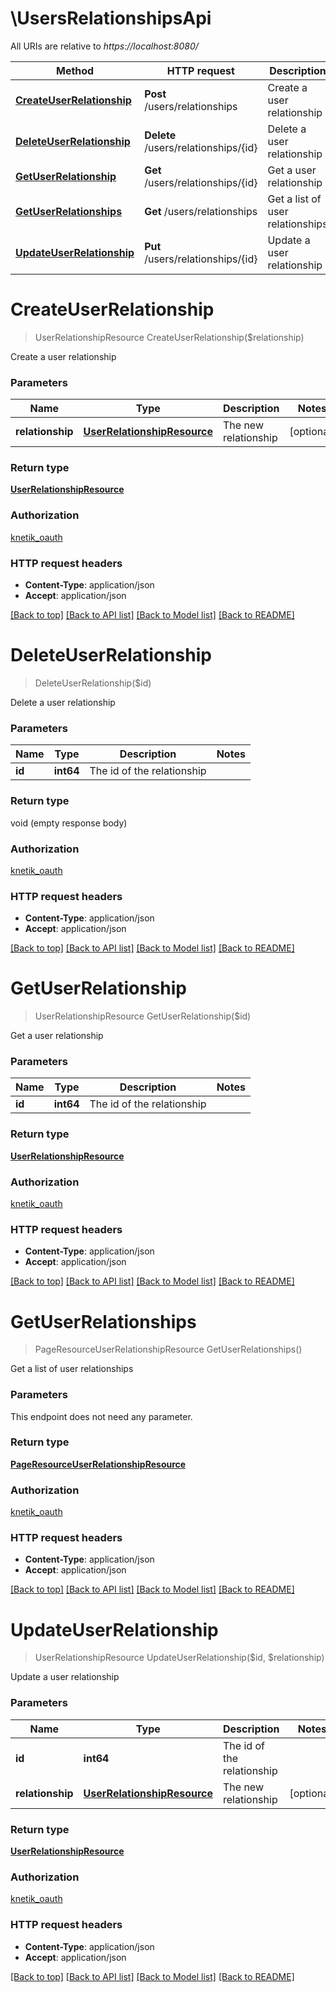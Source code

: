 # \UsersRelationshipsApi

All URIs are relative to *https://localhost:8080/*

Method | HTTP request | Description
------------- | ------------- | -------------
[**CreateUserRelationship**](UsersRelationshipsApi.md#CreateUserRelationship) | **Post** /users/relationships | Create a user relationship
[**DeleteUserRelationship**](UsersRelationshipsApi.md#DeleteUserRelationship) | **Delete** /users/relationships/{id} | Delete a user relationship
[**GetUserRelationship**](UsersRelationshipsApi.md#GetUserRelationship) | **Get** /users/relationships/{id} | Get a user relationship
[**GetUserRelationships**](UsersRelationshipsApi.md#GetUserRelationships) | **Get** /users/relationships | Get a list of user relationships
[**UpdateUserRelationship**](UsersRelationshipsApi.md#UpdateUserRelationship) | **Put** /users/relationships/{id} | Update a user relationship


# **CreateUserRelationship**
> UserRelationshipResource CreateUserRelationship($relationship)

Create a user relationship


### Parameters

Name | Type | Description  | Notes
------------- | ------------- | ------------- | -------------
 **relationship** | [**UserRelationshipResource**](UserRelationshipResource.md)| The new relationship | [optional] 

### Return type

[**UserRelationshipResource**](UserRelationshipResource.md)

### Authorization

[knetik_oauth](../README.md#knetik_oauth)

### HTTP request headers

 - **Content-Type**: application/json
 - **Accept**: application/json

[[Back to top]](#) [[Back to API list]](../README.md#documentation-for-api-endpoints) [[Back to Model list]](../README.md#documentation-for-models) [[Back to README]](../README.md)

# **DeleteUserRelationship**
> DeleteUserRelationship($id)

Delete a user relationship


### Parameters

Name | Type | Description  | Notes
------------- | ------------- | ------------- | -------------
 **id** | **int64**| The id of the relationship | 

### Return type

void (empty response body)

### Authorization

[knetik_oauth](../README.md#knetik_oauth)

### HTTP request headers

 - **Content-Type**: application/json
 - **Accept**: application/json

[[Back to top]](#) [[Back to API list]](../README.md#documentation-for-api-endpoints) [[Back to Model list]](../README.md#documentation-for-models) [[Back to README]](../README.md)

# **GetUserRelationship**
> UserRelationshipResource GetUserRelationship($id)

Get a user relationship


### Parameters

Name | Type | Description  | Notes
------------- | ------------- | ------------- | -------------
 **id** | **int64**| The id of the relationship | 

### Return type

[**UserRelationshipResource**](UserRelationshipResource.md)

### Authorization

[knetik_oauth](../README.md#knetik_oauth)

### HTTP request headers

 - **Content-Type**: application/json
 - **Accept**: application/json

[[Back to top]](#) [[Back to API list]](../README.md#documentation-for-api-endpoints) [[Back to Model list]](../README.md#documentation-for-models) [[Back to README]](../README.md)

# **GetUserRelationships**
> PageResourceUserRelationshipResource GetUserRelationships()

Get a list of user relationships


### Parameters
This endpoint does not need any parameter.

### Return type

[**PageResourceUserRelationshipResource**](PageResource«UserRelationshipResource».md)

### Authorization

[knetik_oauth](../README.md#knetik_oauth)

### HTTP request headers

 - **Content-Type**: application/json
 - **Accept**: application/json

[[Back to top]](#) [[Back to API list]](../README.md#documentation-for-api-endpoints) [[Back to Model list]](../README.md#documentation-for-models) [[Back to README]](../README.md)

# **UpdateUserRelationship**
> UserRelationshipResource UpdateUserRelationship($id, $relationship)

Update a user relationship


### Parameters

Name | Type | Description  | Notes
------------- | ------------- | ------------- | -------------
 **id** | **int64**| The id of the relationship | 
 **relationship** | [**UserRelationshipResource**](UserRelationshipResource.md)| The new relationship | [optional] 

### Return type

[**UserRelationshipResource**](UserRelationshipResource.md)

### Authorization

[knetik_oauth](../README.md#knetik_oauth)

### HTTP request headers

 - **Content-Type**: application/json
 - **Accept**: application/json

[[Back to top]](#) [[Back to API list]](../README.md#documentation-for-api-endpoints) [[Back to Model list]](../README.md#documentation-for-models) [[Back to README]](../README.md)

